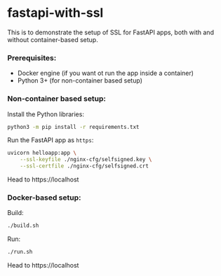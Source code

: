 # fastapi-with-ssl

This is to demonstrate the setup of SSL for FastAPI apps, both with and without container-based setup.

### Prerequisites:

- Docker engine (if you want ot run the app inside a container)
- Python 3+ (for non-container based setup)

### Non-container based setup:

Install the Python libraries:

```bash
python3 -m pip install -r requirements.txt
```

Run the FastAPI app as `https`:

```bash
uvicorn helloapp:app \
    --ssl-keyfile ./nginx-cfg/selfsigned.key \
    --ssl-certfile ./nginx-cfg/selfsigned.crt
```
Head to https://localhost


### Docker-based setup:

Build:

```bash
./build.sh
```

Run:

```bash
./run.sh
```

Head to https://localhost
